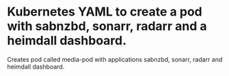 # Kubernetes YAML to create a pod with sabnzbd, sonarr, radarr and a heimdall dashboard.
Creates pod called media-pod with applications sabnzbd, sonarr, radarr and heimdall dashboard.